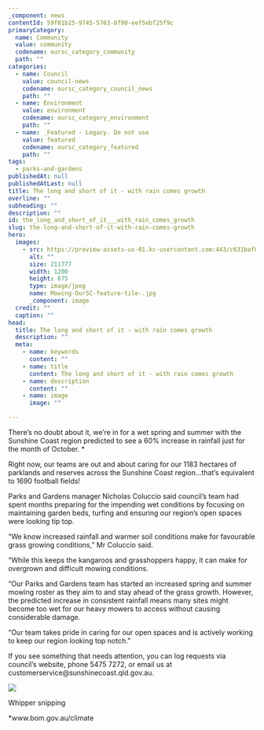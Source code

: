 ```yaml
---
_component: news
contentId: 59f01b25-9745-5763-8f90-eef5ebf25f9c
primaryCategory:
  name: Community
  value: community
  codename: oursc_category_community
  path: ""
categories:
  - name: Council
    value: council-news
    codename: oursc_category_council_news
    path: ""
  - name: Environment
    value: environment
    codename: oursc_category_environment
    path: ""
  - name: _Featured - Legacy. Do not use
    value: featured
    codename: oursc_category_featured
    path: ""
tags:
  - parks-and-gardens
publishedAt: null
publishedAtLast: null
title: The long and short of it - with rain comes growth
overline: ""
subheading: ""
description: ""
id: the_long_and_short_of_it___with_rain_comes_growth
slug: the-long-and-short-of-it-with-rain-comes-growth
hero:
  images:
    - src: https://preview-assets-us-01.kc-usercontent.com:443/c631baf8-1b46-001f-580c-d0001b68b4a8/cff76082-45d3-44bb-a48a-5745e598af4f/Mowing-OurSC-feature-tile-.jpg
      alt: ""
      size: 211777
      width: 1200
      height: 675
      type: image/jpeg
      name: Mowing-OurSC-feature-tile-.jpg
      _component: image
  credit: ""
  caption: ""
head:
  title: The long and short of it - with rain comes growth
  description: ""
  meta:
    - name: keywords
      content: ""
    - name: title
      content: The long and short of it - with rain comes growth
    - name: description
      content: ""
    - name: image
      image: ""

---
```

There’s no doubt about it, we’re in for a wet spring and summer with the Sunshine Coast region predicted to see a 60% increase in rainfall just for the month of October. \*

Right now, our teams are out and about caring for our 1183 hectares of parklands and reserves across the Sunshine Coast region…that’s equivalent to 1690 football fields!

Parks and Gardens manager Nicholas Coluccio said council’s team had spent months preparing for the impending wet conditions by focusing on maintaining garden beds, turfing and ensuring our region’s open spaces were looking tip top.

“We know increased rainfall and warmer soil conditions make for favourable grass growing conditions,” Mr Coluccio said.

“While this keeps the kangaroos and grasshoppers happy, it can make for overgrown and difficult mowing conditions.

“Our Parks and Gardens team has started an increased spring and summer mowing roster as they aim to and stay ahead of the grass growth. However, the predicted increase in consistent rainfall means many sites might become too wet for our heavy mowers to access without causing considerable damage.

“Our team takes pride in caring for our open spaces and is actively working to keep our region looking top notch.”

If you see something that needs attention, you can log requests via council’s website, phone 5475 7272, or email us at customerservice\@sunshinecoast.qld.gov.au.

![](https://preview-assets-us-01.kc-usercontent.com:443/c631baf8-1b46-001f-580c-d0001b68b4a8/feca9f16-0d37-483b-b877-119e332b8e64/P1010024_whipper-snip-reduced-1024x768.jpg)

Whipper snipping

\*www\.bom.gov.au/climate
